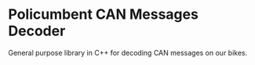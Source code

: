 # Policumbent CAN Messages Decoder

General purpose library in C++ for decoding CAN messages on our bikes.